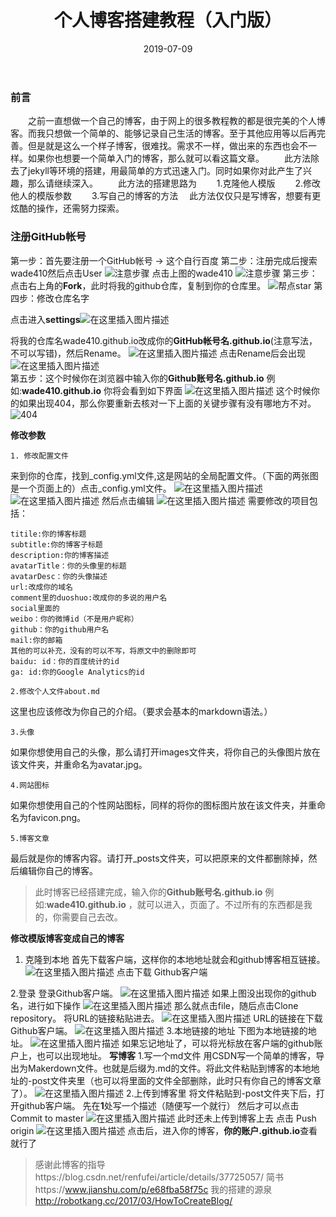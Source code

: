 ﻿---
layout: post
title: "个人博客搭建教程（入门版）"
date: 2019-07-09   
tag: 工具 
---

### 前言       

　　之前一直想做一个自己的博客，由于网上的很多教程教的都是很完美的个人博客。而我只想做一个简单的、能够记录自己生活的博客。至于其他应用等以后再完善。但是就是这么一个样子博客，很难找。需求不一样，做出来的东西也会不一样。如果你也想要一个简单入门的博客，那么就可以看这篇文章。 
　　此方法除去了jekyll等环境的搭建，用最简单的方式迅速入门。同时如果你对此产生了兴趣，那么请继续深入。
　　此方法的搭建思路为
　　1.克隆他人模版
　　2.修改他人的模版参数
　　3.写自己的博客的方法
　此方法仅仅只是写博客，想要有更炫酷的操作，还需努力探索。  

### 注册GitHub帐号
   第一步：首先要注册一个GitHub帐号
      -> 这个自行百度
    第二步：注册完成后搜索 wade410然后点击User
![注意步骤](https://img-blog.csdnimg.cn/20190709220628235.png?x-oss-process=image/watermark,type_ZmFuZ3poZW5naGVpdGk,shadow_10,text_aHR0cHM6Ly9ibG9nLmNzZG4ubmV0L2h1MjUzNTM1NzU4NQ==,size_16,color_FFFFFF,t_70)
    点击上图的wade410
    ![注意步骤](https://img-blog.csdnimg.cn/20190709220725283.png?x-oss-process=image/watermark,type_ZmFuZ3poZW5naGVpdGk,shadow_10,text_aHR0cHM6Ly9ibG9nLmNzZG4ubmV0L2h1MjUzNTM1NzU4NQ==,size_16,color_FFFFFF,t_70)
    第三步：点击右上角的**Fork**，此时将我的github仓库，复制到你的仓库里。
    ![帮点star](https://img-blog.csdnimg.cn/20190709222530709.png?x-oss-process=image/watermark,type_ZmFuZ3poZW5naGVpdGk,shadow_10,text_aHR0cHM6Ly9ibG9nLmNzZG4ubmV0L2h1MjUzNTM1NzU4NQ==,size_16,color_FFFFFF,t_70)
    第四步：修改仓库名字
 
 点击进入**settings**![在这里插入图片描述](https://img-blog.csdnimg.cn/20190709222659770.png?x-oss-process=image/watermark,type_ZmFuZ3poZW5naGVpdGk,shadow_10,text_aHR0cHM6Ly9ibG9nLmNzZG4ubmV0L2h1MjUzNTM1NzU4NQ==,size_16,color_FFFFFF,t_70)
           
  将我的仓库名wade410.github.io改成你的**GitHub帐号名.github.io**(注意写法，不可以写错)，然后Rename。
           ![在这里插入图片描述](https://img-blog.csdnimg.cn/20190709222807584.png?x-oss-process=image/watermark,type_ZmFuZ3poZW5naGVpdGk,shadow_10,text_aHR0cHM6Ly9ibG9nLmNzZG4ubmV0L2h1MjUzNTM1NzU4NQ==,size_16,color_FFFFFF,t_70)
    点击Rename后会出现
    ![在这里插入图片描述](https://img-blog.csdnimg.cn/20190709223023933.png?x-oss-process=image/watermark,type_ZmFuZ3poZW5naGVpdGk,shadow_10,text_aHR0cHM6Ly9ibG9nLmNzZG4ubmV0L2h1MjUzNTM1NzU4NQ==,size_16,color_FFFFFF,t_70)     
    第五步：这个时候你在浏览器中输入你的**Github账号名.github.io** 例如:**wade410.github.io** 你将会看到如下界面
    ![在这里插入图片描述](https://img-blog.csdnimg.cn/20190709223111379.png?x-oss-process=image/watermark,type_ZmFuZ3poZW5naGVpdGk,shadow_10,text_aHR0cHM6Ly9ibG9nLmNzZG4ubmV0L2h1MjUzNTM1NzU4NQ==,size_16,color_FFFFFF,t_70)
   这个时候你的如果出现404，那么你要重新去核对一下上面的关键步骤有没有哪地方不对。
    ![404](https://img-blog.csdnimg.cn/20190709221738845.png?x-oss-process=image/watermark,type_ZmFuZ3poZW5naGVpdGk,shadow_10,text_aHR0cHM6Ly9ibG9nLmNzZG4ubmV0L2h1MjUzNTM1NzU4NQ==,size_16,color_FFFFFF,t_70)

**修改参数**      

    1. 修改配置文件
来到你的仓库，找到_config.yml文件,这是网站的全局配置文件。（下面的两张图是一个页面上的）点击_config.yml文件。
![在这里插入图片描述](https://img-blog.csdnimg.cn/20190709223251811.png?x-oss-process=image/watermark,type_ZmFuZ3poZW5naGVpdGk,shadow_10,text_aHR0cHM6Ly9ibG9nLmNzZG4ubmV0L2h1MjUzNTM1NzU4NQ==,size_16,color_FFFFFF,t_70)
![在这里插入图片描述](https://img-blog.csdnimg.cn/20190709223336117.png?x-oss-process=image/watermark,type_ZmFuZ3poZW5naGVpdGk,shadow_10,text_aHR0cHM6Ly9ibG9nLmNzZG4ubmV0L2h1MjUzNTM1NzU4NQ==,size_16,color_FFFFFF,t_70)
  然后点击编辑
  ![在这里插入图片描述](https://img-blog.csdnimg.cn/2019070922352411.png?x-oss-process=image/watermark,type_ZmFuZ3poZW5naGVpdGk,shadow_10,text_aHR0cHM6Ly9ibG9nLmNzZG4ubmV0L2h1MjUzNTM1NzU4NQ==,size_16,color_FFFFFF,t_70)
    需要修改的项目包括：

    titile:你的博客标题
    subtitle:你的博客子标题
    description:你的博客描述
    avatarTitle：你的头像里的标题
    avatarDesc：你的头像描述
    url:改成你的域名
    comment里的duoshuo:改成你的多说的用户名
    social里面的
    weibo：你的微博id（不是用户昵称）
    github：你的github用户名
    mail:你的邮箱
    其他的可以补充，没有的可以不写，将原文中的删除即可
    baidu: id：你的百度统计的id
    ga: id:你的Google Analytics的id

    2.修改个人文件about.md

这里也应该修改为你自己的介绍。（要求会基本的markdown语法。）

    3.头像

如果你想使用自己的头像，那么请打开images文件夹，将你自己的头像图片放在该文件夹，并重命名为avatar.jpg。

    4.网站图标

如果你想使用自己的个性网站图标，同样的将你的图标图片放在该文件夹，并重命名为favicon.png。

    5.博客文章

最后就是你的博客内容。请打开_posts文件夹，可以把原来的文件都删除掉，然后编辑你自己的博客。

> 此时博客已经搭建完成，输入你的**Github账号名.github.io** 例如:**wade410.github.io** ，就可以进入，页面了。不过所有的东西都是我的，你需要自己去改。

**修改模版博客变成自己的博客**

 1. 克隆到本地
 	首先下载客户端，这样你的本地地址就会和github博客相互链接。
 	![在这里插入图片描述](https://img-blog.csdnimg.cn/20190709224217508.png?x-oss-process=image/watermark,type_ZmFuZ3poZW5naGVpdGk,shadow_10,text_aHR0cHM6Ly9ibG9nLmNzZG4ubmV0L2h1MjUzNTM1NzU4NQ==,size_16,color_FFFFFF,t_70)
点击下载 Github客户端

 2.登录
 登录Github客户端。
     ![在这里插入图片描述](https://img-blog.csdnimg.cn/20190709224732550.png?x-oss-process=image/watermark,type_ZmFuZ3poZW5naGVpdGk,shadow_10,text_aHR0cHM6Ly9ibG9nLmNzZG4ubmV0L2h1MjUzNTM1NzU4NQ==,size_16,color_FFFFFF,t_70)
如果上图没出现你的github名，进行如下操作
![在这里插入图片描述](https://img-blog.csdnimg.cn/20190709224837911.png?x-oss-process=image/watermark,type_ZmFuZ3poZW5naGVpdGk,shadow_10,text_aHR0cHM6Ly9ibG9nLmNzZG4ubmV0L2h1MjUzNTM1NzU4NQ==,size_16,color_FFFFFF,t_70)
那么就点击file，随后点击Clone repository。
将URL的链接粘贴进去。
![在这里插入图片描述](https://img-blog.csdnimg.cn/20190709225038373.png?x-oss-process=image/watermark,type_ZmFuZ3poZW5naGVpdGk,shadow_10,text_aHR0cHM6Ly9ibG9nLmNzZG4ubmV0L2h1MjUzNTM1NzU4NQ==,size_16,color_FFFFFF,t_70)
URL的链接在下载Github客户端。
![在这里插入图片描述](https://img-blog.csdnimg.cn/20190709225217151.png?x-oss-process=image/watermark,type_ZmFuZ3poZW5naGVpdGk,shadow_10,text_aHR0cHM6Ly9ibG9nLmNzZG4ubmV0L2h1MjUzNTM1NzU4NQ==,size_16,color_FFFFFF,t_70)
3.本地链接的地址
下图为本地链接的地址。
![在这里插入图片描述](https://img-blog.csdnimg.cn/20190709225553828.png?x-oss-process=image/watermark,type_ZmFuZ3poZW5naGVpdGk,shadow_10,text_aHR0cHM6Ly9ibG9nLmNzZG4ubmV0L2h1MjUzNTM1NzU4NQ==,size_16,color_FFFFFF,t_70)
如果忘记地址了，可以将光标放在客户端的github账户上，也可以出现地址。
**写博客**
 	1.写一个md文件
用CSDN写一个简单的博客，导出为Makerdown文件。也就是后缀为.md的文件。将此文件粘贴到博客的本地地址的-post文件夹里（也可以将里面的文件全部删除，此时只有你自己的博客文章了）。
![在这里插入图片描述](https://img-blog.csdnimg.cn/20190709230152709.png?x-oss-process=image/watermark,type_ZmFuZ3poZW5naGVpdGk,shadow_10,text_aHR0cHM6Ly9ibG9nLmNzZG4ubmV0L2h1MjUzNTM1NzU4NQ==,size_16,color_FFFFFF,t_70)
	2.上传到博客里
	将文件粘贴到-post文件夹下后，打开github客户端。
	先在**1**处写一个描述（随便写一个就行）
	然后才可以点击Commit to master
	![在这里插入图片描述](https://img-blog.csdnimg.cn/2019070923063830.png?x-oss-process=image/watermark,type_ZmFuZ3poZW5naGVpdGk,shadow_10,text_aHR0cHM6Ly9ibG9nLmNzZG4ubmV0L2h1MjUzNTM1NzU4NQ==,size_16,color_FFFFFF,t_70)
	此时还未上传到博客上去
	点击	Push origin
	![在这里插入图片描述](https://img-blog.csdnimg.cn/20190709230954210.png?x-oss-process=image/watermark,type_ZmFuZ3poZW5naGVpdGk,shadow_10,text_aHR0cHM6Ly9ibG9nLmNzZG4ubmV0L2h1MjUzNTM1NzU4NQ==,size_16,color_FFFFFF,t_70)
	点击后，进入你的博客，**你的账户.github.io**查看就行了
	

> 感谢此博客的指导https://blog.csdn.net/renfufei/article/details/37725057/
> 简书https://www.jianshu.com/p/e68fba58f75c
>我的搭建的源泉 http://robotkang.cc/2017/03/HowToCreateBlog/


	

